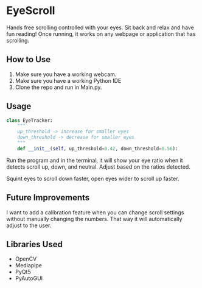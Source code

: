 # EyeScroll

Hands free scrolling controlled with your eyes. Sit back and relax and have fun reading! Once running, it works on any webpage or application that has scrolling.

## How to Use

1. Make sure you have a working webcam.
2. Make sure you have a working Python IDE 
3. Clone the repo and run in Main.py. 

## Usage

```python
class EyeTracker:
    """
    up_threshold -> increase for smaller eyes
    down_threshold -> decrease for smaller eyes
    """
    def __init__(self, up_threshold=0.42, down_threshold=0.56):
```
Run the program and in the terminal, it will show your eye ratio when it detects scroll up, down, and neutral. Adjust based on the ratios detected.

Squint eyes to scroll down faster, open eyes wider to scroll up faster. 

## Future Improvements

I want to add a calibration feature when you can change scroll settings without manually changing the numbers. That way it will automatically adjust to the user.

## Libraries Used

- OpenCV
- Mediapipe
- PyQt5
- PyAutoGUI
